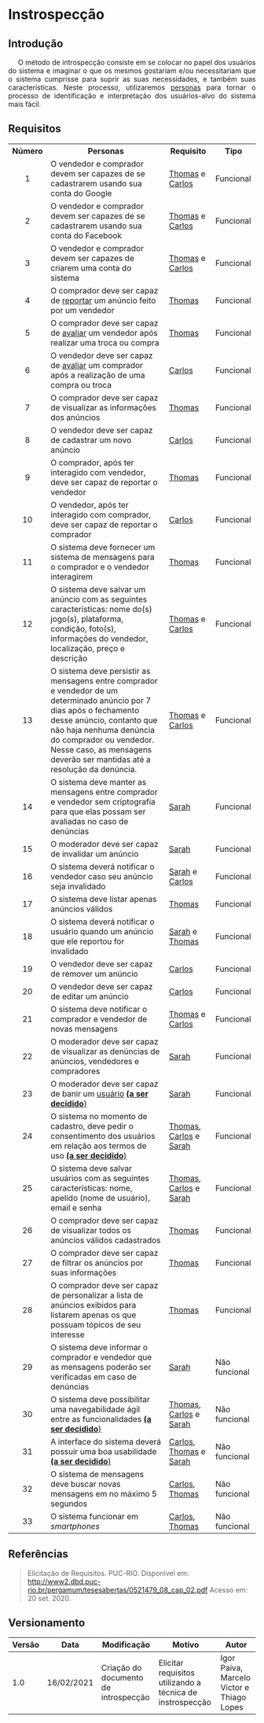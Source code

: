 # Instrospecção

## Introdução

<p style="text-indent: 20px; text-align: justify">
O método de introspecção consiste em se colocar no papel dos usuários do sistema e imaginar o que os mesmos gostariam e/ou necessitariam que o sistema cumprisse para suprir as suas necessidades, e também suas características. Neste processo, utilizaremos <a href="/personas">personas</a> para tornar o processo de identificação e interpretação dos usuários-alvo do sistema mais fácil.
</p>

## Requisitos

<div>
<table>
<tr>
<th>Número</th>
<th>Personas</th>
<th>Requisito</th>
<th>Tipo</th>
</tr>

<tr>
<td style="text-align: center">1</td>
<td>O vendedor e comprador devem ser capazes de se cadastrarem usando sua conta do Google</td>
<td><a href="/personas/#persona-1-thomas-araujo-souza">Thomas</a> e <a href="/personas/#persona-2-carlos-macedo-dos-santos">Carlos</a></td>
<td>Funcional</td>
</tr>

<tr>
<td style="text-align: center">2</td>
<td>O vendedor e comprador devem ser capazes de se cadastrarem usando sua conta do Facebook</td>
<td><a href="/personas/#persona-1-thomas-araujo-souza">Thomas</a> e <a href="/personas/#persona-2-carlos-macedo-dos-santos">Carlos</a></td>
<td>Funcional</td>
</tr>

<tr>
<td style="text-align: center">3</td>
<td>O vendedor e comprador devem ser capazes de criarem uma conta do sistema</td>
<td><a href="/personas/#persona-1-thomas-araujo-souza">Thomas</a> e <a href="/personas/#persona-2-carlos-macedo-dos-santos">Carlos</a></td>
<td>Funcional</td>
</tr>

<tr>
<td style="text-align: center">4</td>
<td>O comprador deve ser capaz de <a href="/lexico/#l6-reportar">reportar</a> um anúncio feito por um vendedor</td>
<td><a href="/personas/#persona-1-thomas-araujo-souza">Thomas</a></td>
<td>Funcional</td>
</tr>

<tr>
<td style="text-align: center">5</td>
<td>O comprador deve ser capaz de <a href="/lexico/#l5-avaliar">avaliar</a> um vendedor após realizar uma troca ou compra</td>
<td><a href="/personas/#persona-1-thomas-araujo-souza">Thomas</a></td>
<td>Funcional</td>
</tr>

<tr>
<td style="text-align: center">6</td>
<td>O vendedor deve ser capaz de <a href="/lexico/#l5-avaliar">avaliar</a> um comprador após a realização de uma compra ou troca</td>
<td><a href="/personas/#persona-2-carlos-macedo-dos-santos">Carlos</a></td>
<td>Funcional</td>
</tr>

<tr>
<td style="text-align: center">7</td>
<td>O comprador deve ser capaz de visualizar as informações dos anúncios</td>
<td><a href="/personas/#persona-1-thomas-araujo-souza">Thomas</a></td>
<td>Funcional</td>
</tr>

<tr>
<td style="text-align: center">8</td>
<td>O vendedor deve ser capaz de cadastrar um novo anúncio</td>
<td><a href="/personas/#persona-2-carlos-macedo-dos-santos">Carlos</a></td>
<td>Funcional</td>
</tr>

<tr>
<td style="text-align: center">9</td>
<td>O comprador, após ter interagido com vendedor, deve ser capaz de reportar o vendedor</td>
<td><a href="/personas/#persona-1-thomas-araujo-souza">Thomas</a></td>
<td>Funcional</td>
</tr>

<tr>
<td style="text-align: center">10</td>
<td>O vendedor, após ter interagido com comprador, deve ser capaz de reportar o comprador</td>
<td><a href="/personas/#persona-2-carlos-macedo-dos-santos">Carlos</a></td>
<td>Funcional</td>
</tr>

<tr>
<td style="text-align: center">11</td>
<td>O sistema deve fornecer um sistema de mensagens para o comprador e o vendedor interagirem</td>
<td><a href="/personas/#persona-1-thomas-araujo-souza">Thomas</a></td>
<td>Funcional</td>
</tr>

<tr>
<td style="text-align: center">12</td>
<td>O sistema deve salvar um anúncio com as seguintes características: nome do(s) jogo(s), plataforma, condição, foto(s), informações do vendedor, localização, preço e descrição</td>
<td><a href="/personas/#persona-1-thomas-araujo-souza">Thomas</a> e <a href="/personas/#persona-2-carlos-macedo-dos-santos">Carlos</a></td>
<td>Funcional</td>
</tr>

<tr>
<td style="text-align: center">13</td>
<td>O sistema deve persistir as mensagens entre comprador e vendedor de um determinado anúncio por 7 dias após o fechamento desse anúncio, contanto que não haja nenhuma denúncia do comprador ou vendedor. Nesse caso, as mensagens deverão ser mantidas até a resolução da denúncia.</td>
<td><a href="/personas/#persona-1-thomas-araujo-souza">Thomas</a> e <a href="/personas/#persona-2-carlos-macedo-dos-santos">Carlos</a></td>
<td>Funcional</td>
</tr>

<tr>
<td style="text-align: center">14</td>
<td>O sistema deve manter as mensagens entre comprador e vendedor sem criptografia para que elas possam ser avaliadas no caso de denúncias</td>
<td><a href="/personas/#persona-3-sarah-brenda-santos">Sarah</a></td>
<td>Funcional</td>
</tr>

<tr>
<td style="text-align: center">15</td>
<td>O moderador deve ser capaz de invalidar um anúncio</td>
<td><a href="/personas/#persona-3-sarah-brenda-santos">Sarah</a></td>
<td>Funcional</td>
</tr>

<tr>
<td style="text-align: center">16</td>
<td>O sistema deverá notificar o vendedor caso seu anúncio seja invalidado</td>
<td><a href="/personas/#persona-3-sarah-brenda-santos">Sarah</a> e <a href="/personas/#persona-2-carlos-macedo-dos-santos">Carlos</a></td>
<td>Funcional</td>
</tr>


<tr>
<td style="text-align: center">17</td>
<td>O sistema deve listar apenas anúncios válidos</td>
<td><a href="/personas/#persona-1-thomas-araujo-souza">Thomas</a></td>
<td>Funcional</td>
</tr>

<tr>
<td style="text-align: center">18</td>
<td>O sistema deverá notificar o usuário quando um anúncio que ele reportou for invalidado</td>
<td><a href="/personas/#persona-3-sarah-brenda-santos">Sarah</a> e <a href="/personas/#persona-1-thomas-araujo-souza">Thomas</a></td>
<td>Funcional</td>
</tr>

<tr>
<td style="text-align: center">19</td>
<td>O vendedor deve ser capaz de remover um anúncio</td>
<td><a href="/personas/#persona-2-carlos-macedo-dos-santos">Carlos</a></td>
<td>Funcional</td>
</tr>

<tr>
<td style="text-align: center">20</td>
<td>O vendedor deve ser capaz de editar um anúncio</td>
<td><a href="/personas/#persona-2-carlos-macedo-dos-santos">Carlos</a></td>
<td>Funcional</td>
</tr>

<tr>
<td style="text-align: center">21</td>
<td>O sistema deve notificar o comprador e vendedor de novas mensagens</td>
<td><a href="/personas/#persona-1-thomas-araujo-souza">Thomas</a> e <a href="/personas/#persona-2-carlos-macedo-dos-santos">Carlos</a></td>
<td>Funcional</td>
</tr>

<tr>
<td style="text-align: center">22</td>
<td>O moderador deve ser capaz de visualizar as denúncias de anúncios, vendedores e compradores</td>
<td><a href="/personas/#persona-3-sarah-brenda-santos">Sarah</a></td>
<td>Funcional</td>
</tr>

<tr>
<td style="text-align: center">23</td>
<td>O moderador deve ser capaz de banir um <a href="/lexico/#l7-usuario">usuário</a> <a href="/requisitos/padroes/#a-ser-decidido"><strong>(a ser decidido</strong>)</a></td>
<td><a href="/personas/#persona-3-sarah-brenda-santos">Sarah</a></td>
<td>Funcional</td>
</tr>

<tr>
<td style="text-align: center">24</td>
<td>O sistema no momento de cadastro, deve pedir o consentimento dos usuários em relação aos termos de uso <a href="/requisitos/padroes/#a-ser-decidido"><strong>(a ser decidido</strong>)</a></td>
<td><a href="/personas/#persona-1-thomas-araujo-souza">Thomas</a>, <a href="/personas/#persona-2-carlos-macedo-dos-santos">Carlos</a> e <a href="/personas/#persona-3-sarah-brenda-santos">Sarah</a></td>
<td>Funcional</td>
</tr>

<tr>
<td style="text-align: center">25</td>
<td>O sistema deve salvar usuários com as seguintes características: nome, apelido (nome de usuário), email e senha</td>
<td><a href="/personas/#persona-1-thomas-araujo-souza">Thomas</a>, <a href="/personas/#persona-2-carlos-macedo-dos-santos">Carlos</a> e <a href="/personas/#persona-3-sarah-brenda-santos">Sarah</a></td>
<td>Funcional</td>
</tr>

<tr>
<td style="text-align: center">26</td>
<td>O comprador deve ser capaz de visualizar todos os anúncios válidos cadastrados</td>
<td><a href="/personas/#persona-1-thomas-araujo-souza">Thomas</a></td>
<td>Funcional</td>
</tr>

<tr>
<td style="text-align: center">27</td>
<td>O comprador deve ser capaz de filtrar os anúncios por suas informações</td>
<td><a href="/personas/#persona-1-thomas-araujo-souza">Thomas</a></td>
<td>Funcional</td>
</tr>

<tr>
<td style="text-align: center">28</td>
<td>O comprador deve ser capaz de personalizar a lista de anúncios exibidos para listarem apenas os que possuam tópicos de seu interesse</td>
<td><a href="/personas/#persona-1-thomas-araujo-souza">Thomas</a></td>
<td>Funcional</td>
</tr>

<tr>
<td style="text-align: center">29</td>
<td>O sistema deve informar o comprador e vendedor que as mensagens poderão ser verificadas em caso de denúncias</td>
<td><a href="/personas/#persona-3-sarah-brenda-santos">Sarah</a></td>
<td>Não funcional</td>
</tr>

<tr>
<td style="text-align: center">30</td>
<td>O sistema deve possibilitar uma navegabilidade ágil entre as funcionalidades <a href="/requisitos/padroes/#a-ser-decidido"><strong>(a ser decidido</strong>)</a></td>
<td><a href="/personas/#persona-1-thomas-araujo-souza">Thomas</a>, <a href="/personas/#persona-2-carlos-macedo-dos-santos">Carlos</a> e <a href="/personas/#persona-3-sarah-brenda-santos">Sarah</a></td>
<td>Não funcional</td>
</tr>

<tr>
<td style="text-align: center">31</td>
<td>A interface do sistema deverá possuir uma boa usabilidade <a href="/requisitos/padroes/#a-ser-decidido"><strong>(a ser decidido</strong>)</a></td>
<td><a href="/personas/#persona-2-carlos-macedo-dos-santos">Carlos</a>, <a href="/personas/#persona-1-thomas-araujo-souza">Thomas</a> e <a href="/personas/#persona-3-sarah-brenda-santos">Sarah</a></td>
<td>Não funcional</td>
</tr>

<tr>
<td style="text-align: center">32</td>
<td>O sistema de mensagens deve buscar novas mensagens em no máximo 5 segundos</td>
<td><a href="/personas/#persona-2-carlos-macedo-dos-santos">Carlos</a>, <a href="/personas/#persona-1-thomas-araujo-souza">Thomas</a></td>
<td>Não funcional</td>
</tr>

<tr>
<td style="text-align: center">33</td>
<td>O sistema funcionar em <i>smartphones</i></td>
<td><a href="/personas/#persona-2-carlos-macedo-dos-santos">Carlos</a>, <a href="/personas/#persona-1-thomas-araujo-souza">Thomas</a></td>
<td>Não funcional</td>
</tr>
</table>
</div>

## Referências

> Elicitação de Requisitos. PUC-RIO. Disponível em: http://www2.dbd.puc-rio.br/pergamum/tesesabertas/0521479_08_cap_02.pdf Acesso em: 20 set. 2020.

## Versionamento

| Versão | Data       | Modificação               | Motivo | Autor         |
| ------ | ---------- | ------------------------- | ------ | ------------- |
|  1.0   | 16/02/2021 | Criação do documento de introspecção | Elicitar requisitos utilizando a técnica de instrospecção | Igor Paiva, Marcelo Victor e Thiago Lopes |
